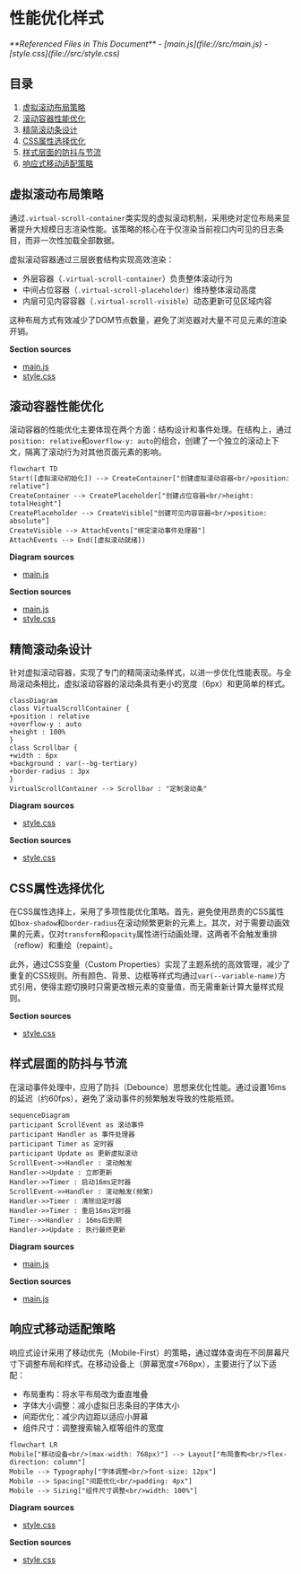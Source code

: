 # 性能优化样式

<cite>
**Referenced Files in This Document**  
- [main.js](file://src/main.js)
- [style.css](file://src/style.css)
</cite>

## 目录
1. [虚拟滚动布局策略](#虚拟滚动布局策略)
2. [滚动容器性能优化](#滚动容器性能优化)
3. [精简滚动条设计](#精简滚动条设计)
4. [CSS属性选择优化](#css属性选择优化)
5. [样式层面的防抖与节流](#样式层面的防抖与节流)
6. [响应式移动适配策略](#响应式移动适配策略)

## 虚拟滚动布局策略

通过`.virtual-scroll-container`类实现的虚拟滚动机制，采用绝对定位布局来显著提升大规模日志渲染性能。该策略的核心在于仅渲染当前视口内可见的日志条目，而非一次性加载全部数据。

虚拟滚动容器通过三层嵌套结构实现高效渲染：
- 外层容器（`.virtual-scroll-container`）负责整体滚动行为
- 中间占位容器（`.virtual-scroll-placeholder`）维持整体滚动高度
- 内层可见内容容器（`.virtual-scroll-visible`）动态更新可见区域内容

这种布局方式有效减少了DOM节点数量，避免了浏览器对大量不可见元素的渲染开销。

**Section sources**
- [main.js](file://src/main.js#L1406-L1446)
- [style.css](file://src/style.css#L333-L335)

## 滚动容器性能优化

滚动容器的性能优化主要体现在两个方面：结构设计和事件处理。在结构上，通过`position: relative`和`overflow-y: auto`的组合，创建了一个独立的滚动上下文，隔离了滚动行为对其他页面元素的影响。

```mermaid
flowchart TD
Start([虚拟滚动初始化]) --> CreateContainer["创建虚拟滚动容器<br/>position: relative"]
CreateContainer --> CreatePlaceholder["创建占位容器<br/>height: totalHeight"]
CreatePlaceholder --> CreateVisible["创建可见内容容器<br/>position: absolute"]
CreateVisible --> AttachEvents["绑定滚动事件处理器"]
AttachEvents --> End([虚拟滚动就绪])
```

**Diagram sources**
- [main.js](file://src/main.js#L1406-L1446)

**Section sources**
- [main.js](file://src/main.js#L1406-L1446)
- [style.css](file://src/style.css#L333-L335)

## 精简滚动条设计

针对虚拟滚动容器，实现了专门的精简滚动条样式，以进一步优化性能表现。与全局滚动条相比，虚拟滚动容器的滚动条具有更小的宽度（6px）和更简单的样式。

```mermaid
classDiagram
class VirtualScrollContainer {
+position : relative
+overflow-y : auto
+height : 100%
}
class Scrollbar {
+width : 6px
+background : var(--bg-tertiary)
+border-radius : 3px
}
VirtualScrollContainer --> Scrollbar : "定制滚动条"
```

**Diagram sources**
- [style.css](file://src/style.css#L378-L391)

**Section sources**
- [style.css](file://src/style.css#L378-L391)

## CSS属性选择优化

在CSS属性选择上，采用了多项性能优化策略。首先，避免使用昂贵的CSS属性如`box-shadow`和`border-radius`在滚动频繁更新的元素上。其次，对于需要动画效果的元素，仅对`transform`和`opacity`属性进行动画处理，这两者不会触发重排（reflow）和重绘（repaint）。

此外，通过CSS变量（Custom Properties）实现了主题系统的高效管理，减少了重复的CSS规则。所有颜色、背景、边框等样式均通过`var(--variable-name)`方式引用，使得主题切换时只需更改根元素的变量值，而无需重新计算大量样式规则。

**Section sources**
- [style.css](file://src/style.css#L1-L286)

## 样式层面的防抖与节流

在滚动事件处理中，应用了防抖（Debounce）思想来优化性能。通过设置16ms的延迟（约60fps），避免了滚动事件的频繁触发导致的性能瓶颈。

```mermaid
sequenceDiagram
participant ScrollEvent as 滚动事件
participant Handler as 事件处理器
participant Timer as 定时器
participant Update as 更新虚拟滚动
ScrollEvent->>Handler : 滚动触发
Handler->>Update : 立即更新
Handler->>Timer : 启动16ms定时器
ScrollEvent->>Handler : 滚动触发(频繁)
Handler->>Timer : 清除旧定时器
Handler->>Timer : 重启16ms定时器
Timer-->>Handler : 16ms后到期
Handler->>Update : 执行最终更新
```

**Diagram sources**
- [main.js](file://src/main.js#L1448-L1508)

**Section sources**
- [main.js](file://src/main.js#L1448-L1508)

## 响应式移动适配策略

响应式设计采用了移动优先（Mobile-First）的策略，通过媒体查询在不同屏幕尺寸下调整布局和样式。在移动设备上（屏幕宽度≤768px），主要进行了以下适配：

- 布局重构：将水平布局改为垂直堆叠
- 字体大小调整：减小虚拟日志条目的字体大小
- 间距优化：减少内边距以适应小屏幕
- 组件尺寸：调整搜索输入框等组件的宽度

```mermaid
flowchart LR
Mobile["移动设备<br/>(max-width: 768px)"] --> Layout["布局重构<br/>flex-direction: column"]
Mobile --> Typography["字体调整<br/>font-size: 12px"]
Mobile --> Spacing["间距优化<br/>padding: 4px"]
Mobile --> Sizing["组件尺寸调整<br/>width: 100%"]
```

**Diagram sources**
- [style.css](file://src/style.css#L419-L433)

**Section sources**
- [style.css](file://src/style.css#L419-L433)